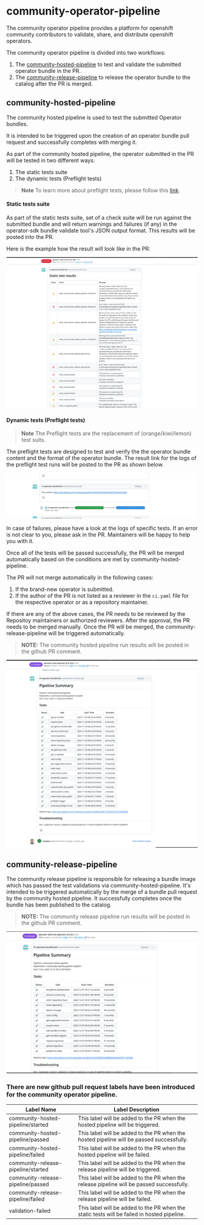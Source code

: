 # community-operator-pipeline

The community operator pipeline provides a platform for openshift community contributors to validate, share, and distribute openshift operators.

The community operator pipeline is divided into two workflows:
1. The [community-hosted-pipeline](./community-operator-pipeline.md#community-hosted-pipeline) to test and validate the submitted operator bundle in the PR.
1. The [community-release-pipeline](./community-operator-pipeline.md#community-release-pipeline) to release the operator bundle to the catalog after the PR is merged.

## community-hosted-pipeline

The community hosted pipeline is used to test the submitted Operator bundles.

It is intended to be triggered upon the creation of an operator bundle pull request and successfully completes with merging it.

As part of the community hosted pipeline, the operator submitted in the PR will be tested in two different ways:

1. The static tests suite
1. The dynamic tests (Preflight tests)

>**Note** To learn more about preflight tests, please follow this [link](https://github.com/redhat-openshift-ecosystem/openshift-preflight?tab=readme-ov-file#preflight).

#### Static tests suite

As part of the static tests suite, set of a check suite will be run against the submitted bundle and will return warnings and failures (if any) in the operator-sdk bundle validate tool's JSON output format. This results will be posted into the PR.

Here is the example how the result will look like in the PR:

![Static test result example](images/static_tests_example.png)

#### Dynamic tests (Preflight tests)

>**Note** The Preflight tests are the replacement of (orange/kiwi/lemon) test suits.

The preflight tests are designed to test and verify the the operator bundle content and the format of the operator bundle. The result link for the logs of the preflight test runs will be posted to the PR as shown below.

![Preflight test run logs example](images/preflight_run_logs_example.png)

In case of failures, please have a look at the logs of specific tests. If an error is not clear to you, please ask in the PR. Maintainers will be happy to help you with it.

Once all of the tests will be passed successfully, the PR will be merged automatically based on the conditions are met by community-hosted-pipeline.

The PR will not merge automatically in the following cases:
1. If the brand-new operator is submitted.
1. If the author of the PR is not listed as a reviewer in the `ci.yaml` file for the respective operator or as a repository maintainer.

If there are any of the above cases, the PR needs to be reviewed by the Repositoy maintainers or authorized reviewers. After the approval, the PR needs to be merged manually. Once the PR will be merged, the community-release-pipeline will be triggered automatically.

>**NOTE:** The community hosted pipeline run results will be posted in the github PR comment.

![community-hosted-pipeline](images/op_test_pr.png)

## community-release-pipeline

The community release pipeline is responsible for releasing a bundle image which has passed the test validations via community-hosted-pipeline.
It's intended to be triggered automatically by the merge of a bundle pull request by the community hosted pipeline.
It successfully completes once the bundle has been published to the catalog.

>**NOTE:** The community release pipeline run results will be posted in the github PR comment.

![community-hosted-pipeline](images/op_release.png)


### There are new github pull request labels have been introduced for the community operator pipeline.

| Label Name                               | Label Description                                                                           |
|------------------------------------------|---------------------------------------------------------------------------------------------|
| community-hosted-pipeline/started        | This label will be added to the PR when the hosted pipeline will be triggered.              |
| community-hosted-pipeline/passed         | This label will be added to the PR when the hosted pipeline will be passed successfully.    |
| community-hosted-pipeline/failed         | This label will be added to the PR when the hosted pipeline will be failed.                 |
| community-release-pipeline/started       | This label will be added to the PR when the release pipeline will be triggered.             |
| community-release-pipeline/passed        | This label will be added to the PR when the release pipeline will be passed successfully.   |
| community-release-pipeline/failed        | This label will be added to the PR when the release pipeline will be failed.                |
| validation-failed                        | This label will be added to the PR when the static tests will be failed in hosted pipeline. |
